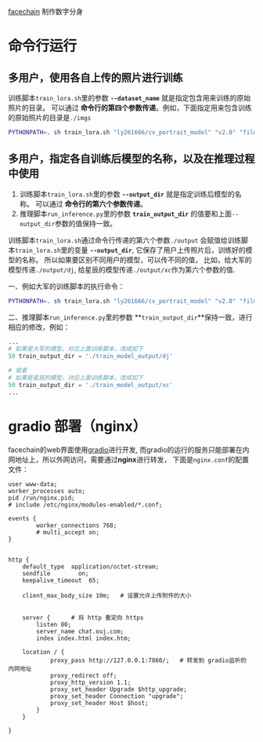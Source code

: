 [facechain](https://github.com/modelscope/facechain) 制作数字分身

 # 命令行运行

 ## 多用户，使用各自上传的照片进行训练
 训练脚本`train_lora.sh`里的参数 **`--dataset_name`** 就是指定包含用来训练的原始照片的目录。 可以通过 **命令行的第四个参数传递**。例如，下面指定用来包含训练的原始照片的目录是`./imgs`
 ```bash
PYTHONPATH=. sh train_lora.sh "ly261666/cv_portrait_model" "v2.0" "film/film" "./imgs" "./processed" "./train_model_output/dj"`
```

 ## 多用户，指定各自训练后模型的名称，以及在推理过程中使用
1. 训练脚本`train_lora.sh`里的参数 **`--output_dir`** 就是指定训练后模型的名称。 可以通过 **命令行的第六个参数传递**。
2. 推理脚本`run_inference.py`里的参数 **`train_output_dir`** 的值要和上面`--output_dir`参数的值保持一致。

训练脚本`train_lora.sh`通过命令行传递的第六个参数`./output` 会赋值给训练脚本`train_lora.sh`里的变量 **`--output_dir`**, 它保存了用户上传照片后，训练好的模型的名称。 所以如果要区别不同用户的模型，可以传不同的值， 比如，给大军的模型传递`./output/dj`, 给星辰的模型传递`./output/xc`作为第六个参数的值.

一、例如大军的训练脚本的执行命令：

```bash
PYTHONPATH=. sh train_lora.sh "ly261666/cv_portrait_model" "v2.0" "film/film" "./imgs" "./processed" "./train_model_output/dj"`
```
二、推理脚本`run_inference.py`里的参数 **`train_output_dir`**保持一致，进行相应的修改，例如：
```python
...
# 如果是大军的模型，对应上面训练脚本，改成如下
50 train_output_dir = './train_model_output/dj'

# 或者
# 如果是星辰的模型，对应上面训练脚本，改成如下
50 train_output_dir = './train_model_output/xc'
...
```


# gradio 部署（nginx）
facechain的web界面使用[gradio](https://github.com/gradio-app/gradio/)进行开发, 而gradio的运行的服务只能部署在内网地址上，所以外网访问，需要通过**nginx**进行转发， 下面是`nginx.conf`的配置文件：



```
user www-data;
worker_processes auto;
pid /run/nginx.pid;
# include /etc/nginx/modules-enabled/*.conf;

events {
        worker_connections 768;
        # multi_accept on;
}


http {
    default_type  application/octet-stream;
    sendfile        on;
    keepalive_timeout  65;

    client_max_body_size 10m;   # 设置允许上传附件的大小


    server {      # 将 http 重定向 https
        listen 80;
        server_name chat.ouj.com;
        index index.html index.htm;

    location / {
            proxy_pass http://127.0.0.1:7860/;   # 转发到 gradio监听的 内网地址
            proxy_redirect off;
            proxy_http_version 1.1;
            proxy_set_header Upgrade $http_upgrade;
            proxy_set_header Connection "upgrade";
            proxy_set_header Host $host;
        }
    }

}
```